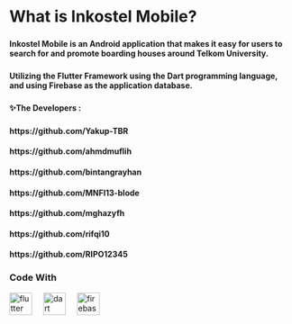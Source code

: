 <h1 align="left">What is Inkostel Mobile?</h1>

###

<h4 align="left">Inkostel Mobile is an Android application that makes it easy for users to search for and promote boarding houses around Telkom University.
</h4>

###

<h4 align="left">Utilizing the Flutter Framework using the Dart programming language, and using Firebase as the application database.</h4>

###

<h4 align="left">✨The Developers : </h4>

###
<h4>https://github.com/Yakup-TBR</h4>
<h4>https://github.com/ahmdmuflih</h4>
<h4>https://github.com/bintangrayhan</h4>
<h4>https://github.com/MNFI13-blode</h4>
<h4>https://github.com/mghazyfh</h4>
<h4>https://github.com/rifqi10</h4>
<h4>https://github.com/RIPO12345</h4>

###
<h3>Code With</h3>

<div align="left">
  <img src="https://cdn.jsdelivr.net/gh/devicons/devicon/icons/flutter/flutter-original.svg" height="40" alt="flutter logo" />
  <img width="12" />
  <img src="https://cdn.jsdelivr.net/gh/devicons/devicon/icons/dart/dart-original.svg" height="40" alt="dart logo" />
  <img width="12" />
  <img src="https://cdn.jsdelivr.net/gh/devicons/devicon/icons/firebase/firebase-plain.svg" height="40" alt="firebase logo" />
  <img width="12" />
</div>

###
